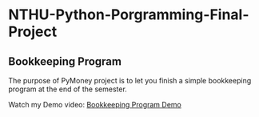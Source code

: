 # NTHU-Python-Porgramming-Final-Project
## Bookkeeping Program
The purpose of PyMoney project is to let you finish a simple bookkeeping program at the end of the semester.

Watch my Demo video: [Bookkeeping Program Demo](https://drive.google.com/file/d/1krYHkZdTtNdjDeYwkxEE4JdJuKkDleAE/view?usp=sharing)
